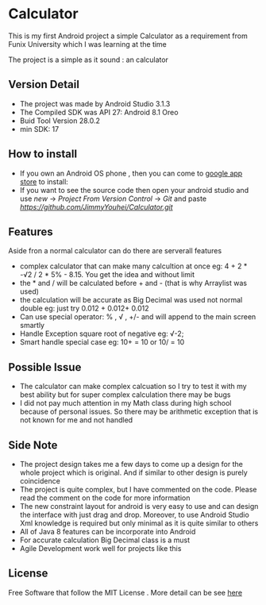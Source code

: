 # Calculator
This is my first Android project a simple Calculator as a requirement from Funix University which I was learning at the time 

The project is a simple as it sound : an calculator 

## Version Detail
- The project was made by Android Studio 3.1.3
- The Compiled SDK was API 27: Android 8.1 Oreo
- Buid Tool Version 28.0.2
- min SDK: 17

## How to install
- If you own an Android OS phone , then you can come to [google app store](https://play.google.com/store/apps/details?id=vn.edu.funix.assigment1.mycalculatorconstraint) to install: 
- If you want to see the source code then open your android studio and use _new_ -> _Project From Version Control_ -> _Git_ and paste _https://github.com/JimmyYouhei/Calculator.git_

## Features
Aside fron a normal calculator can do there are serverall features
-	complex calculator that can make many calcultion at once eg: 4 + 2 * -√2 / 2 * 5% - 8.15. You get the idea and without limit
-	the * and / will be calculated before + and - (that is why Arraylist was used)
-	the calculation will be accurate as Big Decimal was used not normal double eg: just try 0.012 + 0.012+ 0.012
-	Can use special operator: % , √ , +/- and will append to the main screen smartly 
-	Handle Exception square root of negative eg: √-2;
-	Smart handle special case eg: 10+ = 10 or 10/ = 10
## Possible Issue
- The calculator can make complex calcuation so I try to test it with my best ability but for super complex calculation there may be bugs
-	I did not pay much attention in my Math class during high school because of personal issues. So there may be arithmetic exception that is not known for me and not handled

## Side Note
-	The project design takes me a few days to come up a design for the whole project which is original. And if similar to other design is purely coincidence
-	The project is quite complex, but I have commented on the code. Please read the comment on the code for more information
-	The new constraint layout for android is very easy to use and can design the interface with just drag and drop. Moreover, to use Android Studio Xml knowledge is required but only minimal as it is quite similar to others 
-	All of Java 8 features can be incorporate into Android 
-	For accurate calculation Big Decimal class is a must
-	Agile Development work well for projects like this  

## License
Free Software that follow the MIT License . More detail can be see [here](https://github.com/JimmyYouhei/Calculator/blob/master/LICENSE)



